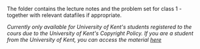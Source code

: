 The folder contains the lecture notes and the problem set for class 1 - together with relevant datafiles if appropriate.

*Currently only available for University of Kent's students registered to the cours due to the University of Kent's Copyright Policy. 
If you are a student from the University of Kent, you can access the material [here](...)*
